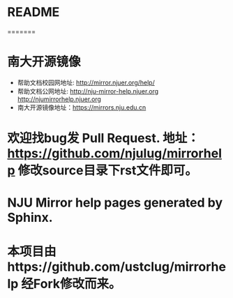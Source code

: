 README 
======
[^_^]:
=======

# 南大开源镜像
* 帮助文档校园网地址: http://mirror.njuer.org/help/
* 帮助文档公网地址: http://nju-mirror-help.njuer.org   http://njumirrorhelp.njuer.org
* 南大开源镜像地址：https://mirrors.nju.edu.cn

# 欢迎找bug发 Pull Request. 地址： https://github.com/njulug/mirrorhelp  修改source目录下rst文件即可。





# NJU Mirror help pages generated by Sphinx.
# 本项目由https://github.com/ustclug/mirrorhelp 经Fork修改而来。


